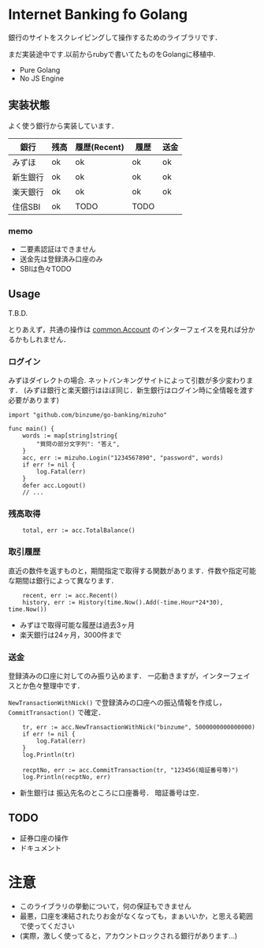 # Internet Banking fo Golang

銀行のサイトをスクレイピングして操作するためのライブラリです．

まだ実装途中です.以前からrubyで書いてたものをGolangに移植中. 

- Pure Golang
- No JS Engine


## 実装状態

よく使う銀行から実装しています．

| 銀行     | 残高 | 履歴(Recent) | 履歴  | 送金 |
|----------|------|--------------|-------|------|
| みずほ   | ok   | ok           | ok    | ok   |
| 新生銀行 | ok   | ok           | ok    | ok   |
| 楽天銀行 | ok   | ok           | ok    | ok   |
| 住信SBI  | ok   | TODO         | TODO  |      |

### memo

- 二要素認証はできません
- 送金先は登録済み口座のみ
- SBIは色々TODO

## Usage

T.B.D.

とりあえず，共通の操作は [common.Account](common/common.go) のインターフェイスを見れば分かるかもしれません．

### ログイン

みずほダイレクトの場合.
ネットバンキングサイトによって引数が多少変わります．
(みずほ銀行と楽天銀行はほぼ同じ．新生銀行はログイン時に全情報を渡す必要があります)

```golang
import "github.com/binzume/go-banking/mizuho"

func main() {
	words := map[string]string{
		"質問の部分文字列": "答え",
	}
	acc, err := mizuho.Login("1234567890", "password", words)
	if err != nil {
		log.Fatal(err)
	}
	defer acc.Logout()
	// ...
```

### 残高取得

```golang
	total, err := acc.TotalBalance()
```

### 取引履歴

直近の数件を返すものと，期間指定で取得する関数があります．件数や指定可能な期間は銀行によって異なります．

```golang
	recent, err := acc.Recent()
	history, err := History(time.Now().Add(-time.Hour*24*30), time.Now())
```

- みずほで取得可能な履歴は過去3ヶ月
- 楽天銀行は24ヶ月，3000件まで


### 送金

登録済みの口座に対してのみ振り込めます．
 一応動きますが，インターフェイスとか色々整理中です．

`NewTransactionWithNick()` で登録済みの口座への振込情報を作成し，`CommitTransaction()` で確定．


```golang
	tr, err := acc.NewTransactionWithNick("binzume", 5000000000000000)
	if err != nil {
		log.Fatal(err)
	}
	log.Println(tr)

	recptNo, err := acc.CommitTransaction(tr, "123456(暗証番号等)")
	log.Println(recptNo, err)
```

- 新生銀行は 振込先名のところに口座番号． 暗証番号は空．

## TODO

- 証券口座の操作
- ドキュメント

# 注意

- このライブラリの挙動について，何の保証もできません
- 最悪，口座を凍結されたりお金がなくなっても，まぁいいか，と思える範囲で使ってください
- (実際，激しく使ってると，アカウントロックされる銀行があります...)
